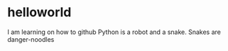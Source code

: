 # helloworld

I am learning on how to github
Python is a robot and a snake. Snakes are danger-noodles
